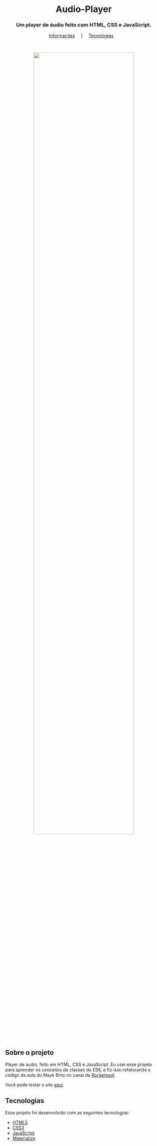 
<h1 align="center">Audio-Player</h1>

<h3 align="center">Um player de áudio feito com HTML, CSS e JavaScript.</h3>

<p align="center">
  <a href="#about">Informações</a> &nbsp;&nbsp;&nbsp; | &nbsp;&nbsp;&nbsp; <a href="#techs">Tecnologias</a> &nbsp;&nbsp;&nbsp;
</p>

<br>
<p align="center">
  <img src="files/img" height="80%" width="80%"/>
</p>
<br>

<h2 id="about">Sobre o projeto </h2>

Player de audio, feito em HTML, CSS e JavaScript. Eu usei esse projeto para aprender os conceitos de classes do ES6, e fiz isso refatorando o código da aula
do Mayk Brito no canal da [Rocketseat](https://www.youtube.com/watch?v=vqrjFnq3-uo&ab_channel=Rocketseat).

Você pode testar o site [aqui](https://alairton-junior.github.io/audio-player-v2/).

<h2 id="techs">Tecnologias</h2>

Esse projeto foi desenvolvido com as seguintes tecnologias:

-  [HTML5](https://developer.mozilla.org/pt-BR/docs/Web/HTML)
-  [CSS3](https://developer.mozilla.org/pt-BR/docs/Web/CSS)
-  [JavaScript](https://developer.mozilla.org/pt-BR/docs/Web/JavaScript)
-  [Materialize](https://materializecss.com/)
